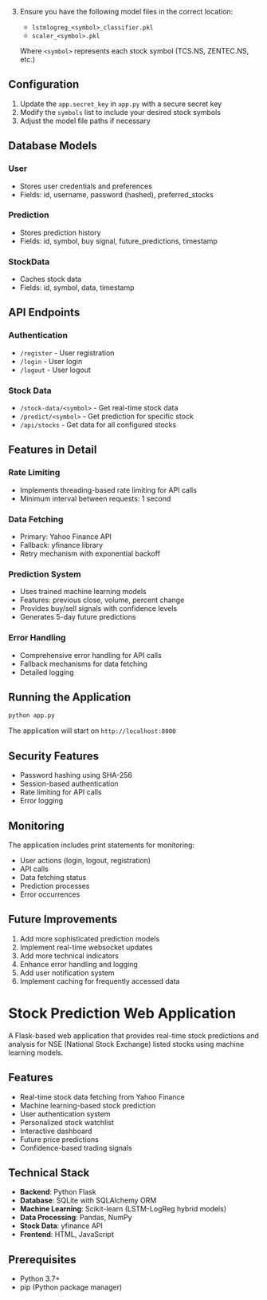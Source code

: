 
3. Ensure you have the following model files in the correct location:
   - `lstmlogreg_<symbol>_classifier.pkl`
   - `scaler_<symbol>.pkl`
   
   Where `<symbol>` represents each stock symbol (TCS.NS, ZENTEC.NS, etc.)

## Configuration

1. Update the `app.secret_key` in `app.py` with a secure secret key
2. Modify the `symbols` list to include your desired stock symbols
3. Adjust the model file paths if necessary

## Database Models

### User
- Stores user credentials and preferences
- Fields: id, username, password (hashed), preferred_stocks

### Prediction
- Stores prediction history
- Fields: id, symbol, buy signal, future_predictions, timestamp

### StockData
- Caches stock data
- Fields: id, symbol, data, timestamp

## API Endpoints

### Authentication
- `/register` - User registration
- `/login` - User login
- `/logout` - User logout

### Stock Data
- `/stock-data/<symbol>` - Get real-time stock data
- `/predict/<symbol>` - Get prediction for specific stock
- `/api/stocks` - Get data for all configured stocks

## Features in Detail

### Rate Limiting
- Implements threading-based rate limiting for API calls
- Minimum interval between requests: 1 second

### Data Fetching
- Primary: Yahoo Finance API
- Fallback: yfinance library
- Retry mechanism with exponential backoff

### Prediction System
- Uses trained machine learning models
- Features: previous close, volume, percent change
- Provides buy/sell signals with confidence levels
- Generates 5-day future predictions

### Error Handling
- Comprehensive error handling for API calls
- Fallback mechanisms for data fetching
- Detailed logging

## Running the Application

```bash
python app.py
```
The application will start on `http://localhost:8000`

## Security Features

- Password hashing using SHA-256
- Session-based authentication
- Rate limiting for API calls
- Error logging

## Monitoring

The application includes print statements for monitoring:
- User actions (login, logout, registration)
- API calls
- Data fetching status
- Prediction processes
- Error occurrences

## Future Improvements

1. Add more sophisticated prediction models
2. Implement real-time websocket updates
3. Add more technical indicators
4. Enhance error handling and logging
5. Add user notification system
6. Implement caching for frequently accessed data


# Stock Prediction Web Application

A Flask-based web application that provides real-time stock predictions and analysis for NSE (National Stock Exchange) listed stocks using machine learning models.

## Features

- Real-time stock data fetching from Yahoo Finance
- Machine learning-based stock prediction
- User authentication system
- Personalized stock watchlist
- Interactive dashboard
- Future price predictions
- Confidence-based trading signals

## Technical Stack

- **Backend**: Python Flask
- **Database**: SQLite with SQLAlchemy ORM
- **Machine Learning**: Scikit-learn (LSTM-LogReg hybrid models)
- **Data Processing**: Pandas, NumPy
- **Stock Data**: yfinance API
- **Frontend**: HTML, JavaScript 

## Prerequisites

- Python 3.7+
- pip (Python package manager)


